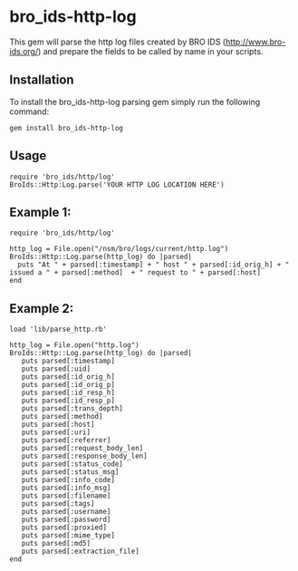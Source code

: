 # bro_ids-http-log

This gem will parse the http log files created by BRO IDS (http://www.bro-ids.org/) and prepare the fields to be called by name in your scripts.


## Installation
To install the bro_ids-http-log parsing gem simply run the following command:

`gem install bro_ids-http-log`

## Usage

	require 'bro_ids/http/log'
	BroIds::Http:Log.parse('YOUR HTTP LOG LOCATION HERE')

## Example 1:

	require 'bro_ids/http/log'

	http_log = File.open("/nsm/bro/logs/current/http.log")
	BroIds::Http::Log.parse(http_log) do |parsed|
	  puts "At " + parsed[:timestamp] + " host " + parsed[:id_orig_h] + " issued a " + parsed[:method]  + " request to " + parsed[:host]
	end


## Example 2:

	load 'lib/parse_http.rb'

	http_log = File.open("http.log")
	BroIds::Http::Log.parse(http_log) do |parsed|
	   puts parsed[:timestamp]
	   puts parsed[:uid]
	   puts parsed[:id_orig_h]
	   puts parsed[:id_orig_p]
	   puts parsed[:id_resp_h]
	   puts parsed[:id_resp_p]
	   puts parsed[:trans_depth]
	   puts parsed[:method]
	   puts parsed[:host]
	   puts parsed[:uri]
	   puts parsed[:referrer]
	   puts parsed[:request_body_len]
	   puts parsed[:response_body_len]
	   puts parsed[:status_code]
	   puts parsed[:status_msg]
	   puts parsed[:info_code]
	   puts parsed[:info_msg]
	   puts parsed[:filename]
	   puts parsed[:tags]
	   puts parsed[:username]
	   puts parsed[:password]
	   puts parsed[:proxied]
	   puts parsed[:mime_type]
	   puts parsed[:md5]
	   puts parsed[:extraction_file]
	end

